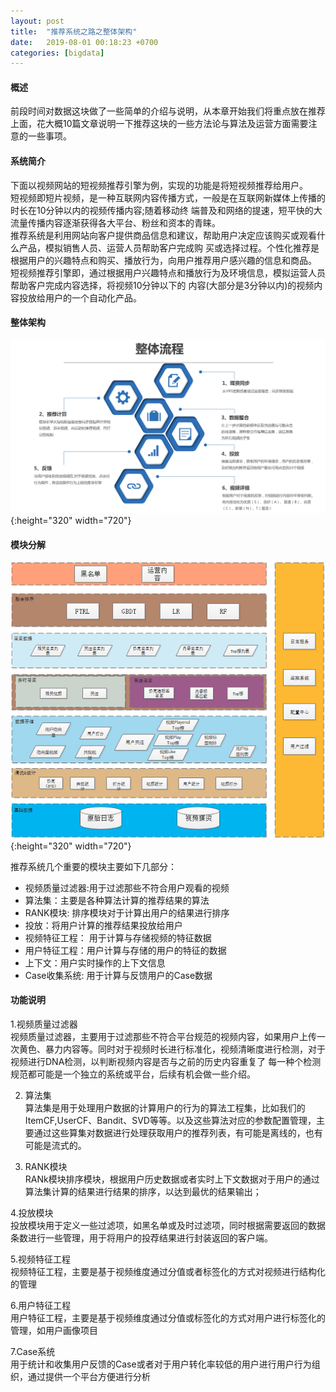 ```yaml
---
layout: post
title:  "推荐系统之路之整体架构"
date:   2019-08-01 00:18:23 +0700
categories: [bigdata]
---
```


#### 概述
  前段时间对数据这块做了一些简单的介绍与说明，从本章开始我们将重点放在推荐上面，花大概10篇文章说明一下推荐这块的一些方法论与算法及运营方面需要注意的一些事项。   
  
#### 系统简介  
   下面以视频网站的短视频推荐引擎为例，实现的功能是将短视频推荐给用户。  
   短视频即短片视频，是一种互联网内容传播方式，一般是在互联网新媒体上传播的时长在10分钟以内的视频传播内容;随着移动终 端普及和网络的提速，短平快的大流量传播内容逐渐获得各大平台、粉丝和资本的青睐。  
   推荐系统是利用网站向客户提供商品信息和建议，帮助用户决定应该购买或观看什么产品，模拟销售人员、运营人员帮助客户完成购 买或选择过程。个性化推荐是根据用户的兴趣特点和购买、播放行为，向用户推荐用户感兴趣的信息和商品。  
   短视频推荐引擎即，通过根据用户兴趣特点和播放行为及环境信息，模拟运营人员帮助客户完成内容选择，将视频10分钟以下的 内容(大部分是3分钟以内)的视频内容投放给用户的一个自动化产品。   
  
#### 整体架构  
    
   ![collect_model_rc_1](/static/img/post/rc1_1.jpg){:height="320" width="720"}

#### 模块分解  
   
   ![collect_model_rc_2](/static/img/post/rc1_2.png){:height="320" width="720"} 
    
   推荐系统几个重要的模块主要如下几部分：  
   - 视频质量过滤器:用于过滤那些不符合用户观看的视频    
   - 算法集：主要是各种算法计算的推荐结果的算法    
   - RANK模块: 排序模块对于计算出用户的结果进行排序    
   - 投放：将用户计算的推荐结果投放给用户    
   - 视频特征工程： 用于计算与存储视频的特征数据    
   - 用户特征工程：用户计算与存储的用户的特征的数据  
   - 上下文：用户实时操作的上下文信息  
   - Case收集系统: 用于计算与反馈用户的Case数据  
    

#### 功能说明  
   1.视频质量过滤器    
   视频质量过滤器，主要用于过滤那些不符合平台规范的视频内容，如果用户上传一次黄色、暴力内容等。同时对于视频时长进行标准化，视频清晰度进行检测，对于视频进行DNA检测，以判断视频内容是否与之前的历史内容重复了
   每一种个检测规范都可能是一个独立的系统或平台，后续有机会做一些介绍。
   
   2. 算法集    
   算法集是用于处理用户数据的计算用户的行为的算法工程集，比如我们的ItemCF,UserCF、Bandit、SVD等等。以及这些算法对应的参数配置管理，主要通过这些算集对数据进行处理获取用户的推荐列表，有可能是离线的，也有可能是流式的。
   
   3. RANK模块    
   RANk模块排序模块，根据用户历史数据或者实时上下文数据对于用户的通过算法集计算的结果进行结果的排序，以达到最优的结果输出；
   
   4.投放模块  
   投放模块用于定义一些过滤项，如黑名单或及时过滤项，同时根据需要返回的数据条数进行一些管理，用于将用户的投荐结果进行封装返回的客户端。
   
   5.视频特征工程  
   视频特征工程，主要是基于视频维度通过分值或者标签化的方式对视频进行结构化的管理  
   
   
   6.用户特征工程  
   用户特征工程，主要是基于视频维度通过分值或标签化的方式对用户进行标签化的管理，如用户画像项目
   
   7.Case系统  
   用于统计和收集用户反馈的Case或者对于用户转化率较低的用户进行用户行为组织，通过提供一个平台方便进行分析  
   